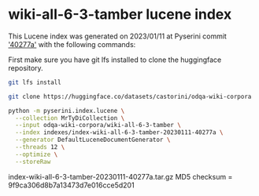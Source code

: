 # wiki-all-6-3-tamber lucene index

This Lucene index was generated on 2023/01/11 at Pyserini commit ['40277a'](https://github.com/castorini/pyserini/commit/40277ae007e4d28882af19d6ce1e899a0af04a68)
with the following commands:

First make sure you have git lfs installed to clone the huggingface repository.
```bash
git lfs install
```

```bash
git clone https://huggingface.co/datasets/castorini/odqa-wiki-corpora

python -m pyserini.index.lucene \
  --collection MrTyDiCollection \
  --input odqa-wiki-corpora/wiki-all-6-3-tamber \
  --index indexes/index-wiki-all-6-3-tamber-20230111-40277a \
  --generator DefaultLuceneDocumentGenerator \
  --threads 12 \
  --optimize \
  --storeRaw
  ```

index-wiki-all-6-3-tamber-20230111-40277a.tar.gz MD5 checksum = 9f9ca306d8b7a13473d7e016cce5d201
